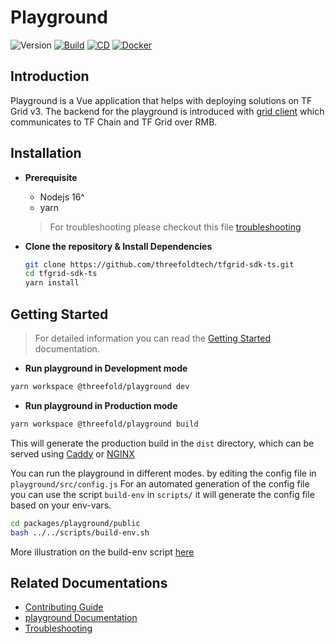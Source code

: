 # Playground

![Version](https://img.shields.io/github/package-json/v/threefoldtech/tfgrid-sdk-ts?color=blue&filename=packages%2Fplayground%2Fpackage.json)
[![Build](https://github.com/threefoldtech/tfgrid-sdk-ts/actions/workflows/playground_build.yml/badge.svg)](https://github.com/threefoldtech/tfgrid-sdk-ts/actions/workflows/playground_build.yml)
[![CD](https://github.com/threefoldtech/tfgrid-sdk-ts/actions/workflows/playground_cd.yml/badge.svg)](https://github.com/threefoldtech/tfgrid-sdk-ts/actions/workflows/playground_cd.yml)
[![Docker](https://github.com/threefoldtech/tfgrid-sdk-ts/actions/workflows/playground_docker.yml/badge.svg)](https://github.com/threefoldtech/tfgrid-sdk-ts/actions/workflows/playground_docker.yml)

## Introduction

Playground is a Vue application that helps with deploying solutions on TF Grid v3. The backend for the playground is introduced with [grid client](https://manual.grid.tf/javascript/grid3_javascript_readme.html) which communicates to TF Chain and TF Grid over RMB.

## Installation

- **Prerequisite**

  - Nodejs 16^
  - yarn

  > For troubleshooting please checkout this file [troubleshooting](./docs/config.md)

- **Clone the repository & Install Dependencies**

  ```bash
  git clone https://github.com/threefoldtech/tfgrid-sdk-ts.git
  cd tfgrid-sdk-ts
  yarn install
  ```

## Getting Started

> For detailed information you can read the [Getting Started](./docs/getting_started.md) documentation.

- **Run playground in Development mode**

```bash
yarn workspace @threefold/playground dev
```

- **Run playground in Production mode**

```bash
yarn workspace @threefold/playground build
```

This will generate the production build in the `dist` directory, which can be served using [Caddy](https://caddyserver.com/) or [NGINX](https://www.nginx.com/)

You can run the playground in different modes. by editing the config file in `playground/src/config.js`
For an automated generation of the config file you can use the script `build-env` in `scripts/` it will generate the config file based on your env-vars.

```bash
cd packages/playground/public
bash ../../scripts/build-env.sh
```

More illustration on the build-env script [here](docs/build.md)

## Related Documentations

- [Contributing Guide](./docs/contributing.md)
- [playground Documentation](https://manual.grid.tf/weblets/weblets_home.html)
- [Troubleshooting](./docs/config.md)
